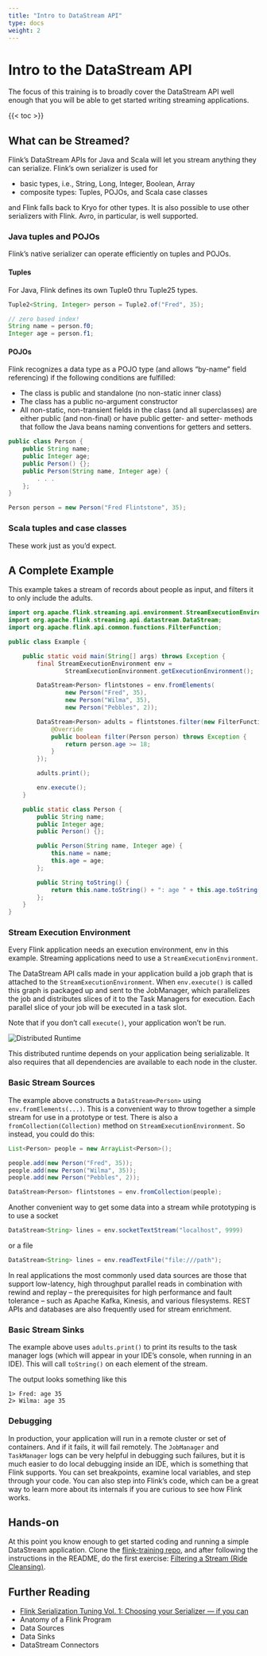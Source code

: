 ```yaml
---
title: "Intro to DataStream API"
type: docs
weight: 2
---
```

<!--
Licensed to the Apache Software Foundation (ASF) under one
or more contributor license agreements.  See the NOTICE file
distributed with this work for additional information
regarding copyright ownership.  The ASF licenses this file
to you under the Apache License, Version 2.0 (the
"License"); you may not use this file except in compliance
with the License.  You may obtain a copy of the License at

  http://www.apache.org/licenses/LICENSE-2.0

Unless required by applicable law or agreed to in writing,
software distributed under the License is distributed on an
"AS IS" BASIS, WITHOUT WARRANTIES OR CONDITIONS OF ANY
KIND, either express or implied.  See the License for the
specific language governing permissions and limitations
under the License.
-->
# Intro to the DataStream API

The focus of this training is to broadly cover the DataStream API well enough that you will be able to get started writing streaming applications.

{{< toc >}}

## What can be Streamed?

Flink’s DataStream APIs for Java and Scala will let you stream anything they can serialize. Flink’s own serializer is used for

* basic types, i.e., String, Long, Integer, Boolean, Array
* composite types: Tuples, POJOs, and Scala case classes

and Flink falls back to Kryo for other types. It is also possible to use other serializers with Flink. Avro, in particular, is well supported.

### Java tuples and POJOs

Flink’s native serializer can operate efficiently on tuples and POJOs.

#### Tuples 

For Java, Flink defines its own Tuple0 thru Tuple25 types.

```java
Tuple2<String, Integer> person = Tuple2.of("Fred", 35);

// zero based index!  
String name = person.f0;
Integer age = person.f1;
```

#### POJOs

Flink recognizes a data type as a POJO type (and allows “by-name” field referencing) if the following conditions are fulfilled:

* The class is public and standalone (no non-static inner class)
* The class has a public no-argument constructor
* All non-static, non-transient fields in the class (and all superclasses) are either public (and non-final) or have public getter- and setter- methods that follow the Java beans naming conventions for getters and setters.

```java
public class Person {
    public String name;  
    public Integer age;  
    public Person() {};  
    public Person(String name, Integer age) {  
        . . .
    };  
}  

Person person = new Person("Fred Flintstone", 35);
```

### Scala tuples and case classes

These work just as you’d expect.

## A Complete Example

This example takes a stream of records about people as input, and filters it to only include the adults.

```java
import org.apache.flink.streaming.api.environment.StreamExecutionEnvironment;
import org.apache.flink.streaming.api.datastream.DataStream;
import org.apache.flink.api.common.functions.FilterFunction;

public class Example {

    public static void main(String[] args) throws Exception {
        final StreamExecutionEnvironment env =
                StreamExecutionEnvironment.getExecutionEnvironment();

        DataStream<Person> flintstones = env.fromElements(
                new Person("Fred", 35),
                new Person("Wilma", 35),
                new Person("Pebbles", 2));

        DataStream<Person> adults = flintstones.filter(new FilterFunction<Person>() {
            @Override
            public boolean filter(Person person) throws Exception {
                return person.age >= 18;
            }
        });

        adults.print();

        env.execute();
    }

    public static class Person {
        public String name;
        public Integer age;
        public Person() {};

        public Person(String name, Integer age) {
            this.name = name;
            this.age = age;
        };

        public String toString() {
            return this.name.toString() + ": age " + this.age.toString();
        };
    }
}
```

### Stream Execution Environment

Every Flink application needs an execution environment, env in this example. 
Streaming applications need to use a `StreamExecutionEnvironment`.

The DataStream API calls made in your application build a job graph that is attached to the `StreamExecutionEnvironment`.
When `env.execute()` is called this graph is packaged up and sent to the JobManager, which parallelizes the job and distributes slices of it to the Task Managers for execution. Each parallel slice of your job will be executed in a task slot.

Note that if you don’t call `execute()`, your application won’t be run.

![Distributed Runtime](/fig/learn-flink/distributed-runtime.svg)

This distributed runtime depends on your application being serializable.
It also requires that all dependencies are available to each node in the cluster.

### Basic Stream Sources

The example above constructs a `DataStream<Person>` using `env.fromElements(...)`.
This is a convenient way to throw together a simple stream for use in a prototype or test. There is also a `fromCollection(Collection)` method on `StreamExecutionEnvironment`.
So instead, you could do this:

```java
List<Person> people = new ArrayList<Person>();

people.add(new Person("Fred", 35));
people.add(new Person("Wilma", 35));
people.add(new Person("Pebbles", 2));

DataStream<Person> flintstones = env.fromCollection(people);
```

Another convenient way to get some data into a stream while prototyping is to use a socket

```java
DataStream<String> lines = env.socketTextStream("localhost", 9999)
```

or a file

```java
DataStream<String> lines = env.readTextFile("file:///path");
```

In real applications the most commonly used data sources are those that support low-latency, high throughput parallel reads in combination with rewind and replay – the prerequisites for high performance and fault tolerance – such as Apache Kafka, Kinesis, and various filesystems. 
REST APIs and databases are also frequently used for stream enrichment.

### Basic Stream Sinks

The example above uses `adults.print()` to print its results to the task manager logs (which will appear in your IDE’s console, when running in an IDE). This will call `toString()` on each element of the stream.

The output looks something like this

```
1> Fred: age 35
2> Wilma: age 35
```

### Debugging

In production, your application will run in a remote cluster or set of containers.
And if it fails, it will fail remotely.
The `JobManager` and `TaskManager` logs can be very helpful in debugging such failures, but it is much easier to do local debugging inside an IDE, which is something that Flink supports. 
You can set breakpoints, examine local variables, and step through your code.
You can also step into Flink’s code, which can be a great way to learn more about its internals if you are curious to see how Flink works.

## Hands-on

At this point you know enough to get started coding and running a simple DataStream application.
Clone the [flink-training repo](https://github.com/apache/flink-training/tree/master), and after following the instructions in the README, do the first exercise: [Filtering a Stream (Ride Cleansing)](https://github.com/apache/flink-training/tree/master/ride-cleansing).

## Further Reading

* [Flink Serialization Tuning Vol. 1: Choosing your Serializer — if you can](https://flink.apache.org/news/2020/04/15/flink-serialization-tuning-vol-1.html)
* Anatomy of a Flink Program
* Data Sources
* Data Sinks
* DataStream Connectors
